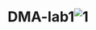 # DMA-lab1![1](https://user-images.githubusercontent.com/50352746/161826105-8df717cd-5194-47fa-94bd-76335d408a66.gif)
